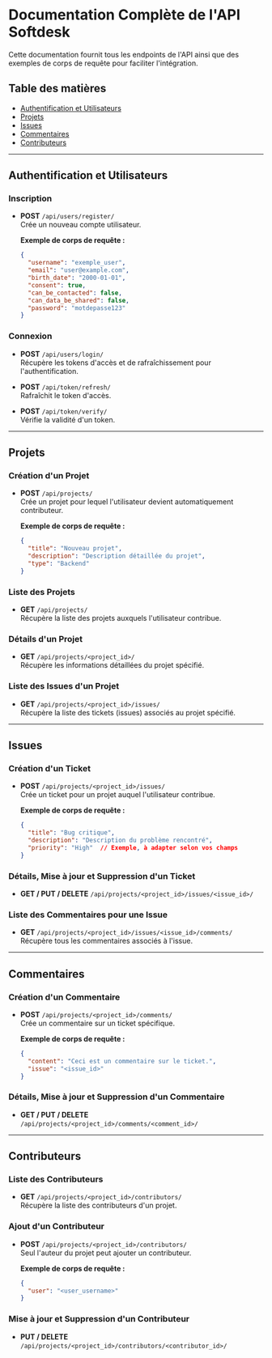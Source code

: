 # Documentation Complète de l'API Softdesk

Cette documentation fournit tous les endpoints de l'API ainsi que des exemples de corps de requête pour faciliter l'intégration.

## Table des matières

- [Authentification et Utilisateurs](#authentification-et-utilisateurs)
- [Projets](#projets)
- [Issues](#issues)
- [Commentaires](#commentaires)
- [Contributeurs](#contributeurs)

---

## Authentification et Utilisateurs

### Inscription
- **POST** `/api/users/register/`  
  Crée un nouveau compte utilisateur.

  **Exemple de corps de requête :**
  ```json
  {
    "username": "exemple_user",
    "email": "user@example.com",
    "birth_date": "2000-01-01",
    "consent": true,
    "can_be_contacted": false,
    "can_data_be_shared": false,
    "password": "motdepasse123"
  }
  ```

### Connexion
- **POST** `/api/users/login/`  
  Récupère les tokens d'accès et de rafraîchissement pour l'authentification.

- **POST** `/api/token/refresh/`  
  Rafraîchit le token d'accès.

- **POST** `/api/token/verify/`  
  Vérifie la validité d'un token.

---

## Projets

### Création d'un Projet
- **POST** `/api/projects/`  
  Crée un projet pour lequel l'utilisateur devient automatiquement contributeur.

  **Exemple de corps de requête :**
  ```json
  {
    "title": "Nouveau projet",
    "description": "Description détaillée du projet",
    "type": "Backend"
  }
  ```

### Liste des Projets
- **GET** `/api/projects/`  
  Récupère la liste des projets auxquels l'utilisateur contribue.

### Détails d'un Projet
- **GET** `/api/projects/<project_id>/`  
  Récupère les informations détaillées du projet spécifié.

### Liste des Issues d'un Projet
- **GET** `/api/projects/<project_id>/issues/`  
  Récupère la liste des tickets (issues) associés au projet spécifié.

---

## Issues

### Création d'un Ticket
- **POST** `/api/projects/<project_id>/issues/`  
  Crée un ticket pour un projet auquel l'utilisateur contribue.

  **Exemple de corps de requête :**
  ```json
  {
    "title": "Bug critique",
    "description": "Description du problème rencontré",
    "priority": "High"  // Exemple, à adapter selon vos champs
  }
  ```

### Détails, Mise à jour et Suppression d'un Ticket
- **GET / PUT / DELETE** `/api/projects/<project_id>/issues/<issue_id>/`

### Liste des Commentaires pour une Issue
- **GET** `/api/projects/<project_id>/issues/<issue_id>/comments/`  
  Récupère tous les commentaires associés à l'issue.

---

## Commentaires

### Création d'un Commentaire
- **POST** `/api/projects/<project_id>/comments/`  
  Crée un commentaire sur un ticket spécifique.

  **Exemple de corps de requête :**
  ```json
  {
    "content": "Ceci est un commentaire sur le ticket.",
    "issue": "<issue_id>"
  }
  ```

### Détails, Mise à jour et Suppression d'un Commentaire
- **GET / PUT / DELETE** `/api/projects/<project_id>/comments/<comment_id>/`

---

## Contributeurs

### Liste des Contributeurs
- **GET** `/api/projects/<project_id>/contributors/`  
  Récupère la liste des contributeurs d'un projet.

### Ajout d'un Contributeur
- **POST** `/api/projects/<project_id>/contributors/`  
  Seul l'auteur du projet peut ajouter un contributeur.

  **Exemple de corps de requête :**
  ```json
  {
    "user": "<user_username>"
  }
  ```

### Mise à jour et Suppression d'un Contributeur
- **PUT / DELETE** `/api/projects/<project_id>/contributors/<contributor_id>/` 